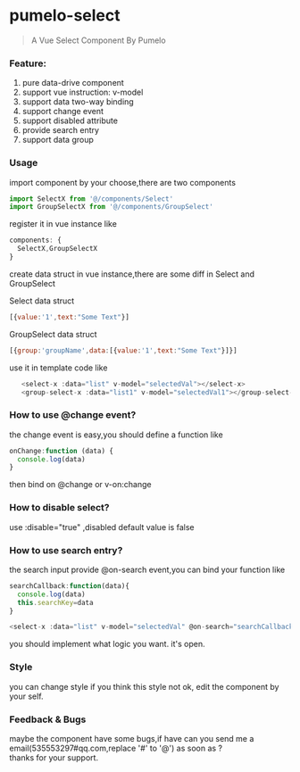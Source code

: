 # pumelo-select

> A Vue Select Component By Pumelo

### Feature:  
  1. pure data-drive component
  2. support vue instruction: v-model
  3. support data two-way binding
  4. support change event
  5. support disabled attribute
  6. provide search entry
  7. support data group
  
  
### Usage

import component by your choose,there are two components
```javascript
import SelectX from '@/components/Select'
import GroupSelectX from '@/components/GroupSelect'

```

register it in vue instance like 
```javascript
components: {
  SelectX,GroupSelectX
}
```

create data struct in vue instance,there are some diff in Select and GroupSelect

Select data struct
```javascript
[{value:'1',text:"Some Text"}]

```
GroupSelect data struct
```javascript
[{group:'groupName',data:[{value:'1',text:"Some Text"}]}]
```


use it in template code like
```javascript
   <select-x :data="list" v-model="selectedVal"></select-x>
   <group-select-x :data="list1" v-model="selectedVal1"></group-select-x>
```

### How to use @change event?
the change event is easy,you should define a function like
```javascript
onChange:function (data) {
  console.log(data)
}
```
then bind on @change  or v-on:change

### How to disable select?
use :disable="true" ,disabled default value is false

### How to use search entry?
the search input provide @on-search event,you can bind your function like  
```javascript
searchCallback:function(data){
  console.log(data)
  this.searchKey=data
}
```
```javascript
<select-x :data="list" v-model="selectedVal" @on-search="searchCallback"></select-x>
```
you should implement what logic you want. it's open.

### Style 
you can change style if you think this style not ok, edit the component by your self.

### Feedback & Bugs
maybe the component have some bugs,if have can you send me a email(535553297#qq.com,replace '#' to '@') as soon as ?   
thanks for your support.
